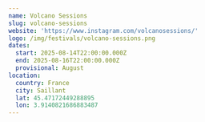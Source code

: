 ```yaml
---
name: Volcano Sessions
slug: volcano-sessions
website: 'https://www.instagram.com/volcanosessions/'
logo: /img/festivals/volcano-sessions.png
dates:
  start: 2025-08-14T22:00:00.000Z
  end: 2025-08-16T22:00:00.000Z
  provisional: August
location:
  country: France
  city: Saillant
  lat: 45.47172449288895
  lon: 3.9140821686883487
---
```


